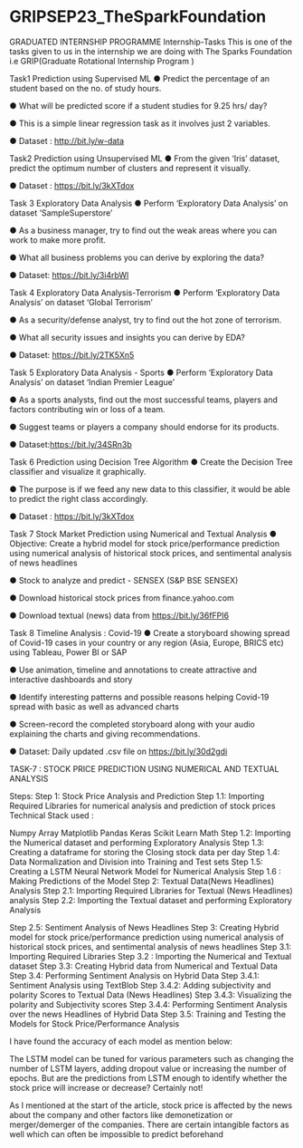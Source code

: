 # GRIPSEP23_TheSparkFoundation
GRADUATED INTERNSHIP PROGRAMME
Internship-Tasks
This is one of the tasks given to us in the internship we are doing with The Sparks Foundation i.e GRIP(Graduate Rotational Internship Program )

Task1
Prediction using Supervised ML
● Predict the percentage of an student based on the no. of study hours.

● What will be predicted score if a student studies for 9.25 hrs/ day?

● This is a simple linear regression task as it involves just 2 variables.

● Dataset : http://bit.ly/w-data

Task2
Prediction using Unsupervised ML
● From the given ‘Iris’ dataset, predict the optimum number of clusters and represent it visually.

● Dataset : https://bit.ly/3kXTdox

Task 3
Exploratory Data Analysis
● Perform ‘Exploratory Data Analysis’ on dataset ‘SampleSuperstore’

● As a business manager, try to find out the weak areas where you can work to make more profit.

● What all business problems you can derive by exploring the data?

● Dataset: https://bit.ly/3i4rbWl

Task 4
Exploratory Data Analysis-Terrorism
● Perform ‘Exploratory Data Analysis’ on dataset ‘Global Terrorism’

● As a security/defense analyst, try to find out the hot zone of terrorism.

● What all security issues and insights you can derive by EDA?

● Dataset: https://bit.ly/2TK5Xn5

Task 5
Exploratory Data Analysis - Sports
● Perform ‘Exploratory Data Analysis’ on dataset ‘Indian Premier League’

● As a sports analysts, find out the most successful teams, players and factors contributing win or loss of a team.

● Suggest teams or players a company should endorse for its products.

● Dataset:https://bit.ly/34SRn3b

Task 6
Prediction using Decision Tree Algorithm
● Create the Decision Tree classifier and visualize it graphically.

● The purpose is if we feed any new data to this classifier, it would be able to predict the right class accordingly.

● Dataset : https://bit.ly/3kXTdox

Task 7
Stock Market Prediction using Numerical and Textual Analysis
● Objective: Create a hybrid model for stock price/performance prediction using numerical analysis of historical stock prices, and sentimental analysis of news headlines

● Stock to analyze and predict - SENSEX (S&P BSE SENSEX)

● Download historical stock prices from finance.yahoo.com

● Download textual (news) data from https://bit.ly/36fFPI6

Task 8
Timeline Analysis : Covid-19
● Create a storyboard showing spread of Covid-19 cases in your country or any region (Asia, Europe, BRICS etc) using Tableau, Power BI or SAP

● Use animation, timeline and annotations to create attractive and interactive dashboards and story

● Identify interesting patterns and possible reasons helping Covid-19 spread with basic as well as advanced charts

● Screen-record the completed storyboard along with your audio explaining the charts and giving recommendations.

● Dataset: Daily updated .csv file on https://bit.ly/30d2gdi


TASK-7 : STOCK PRICE PREDICTION USING NUMERICAL AND TEXTUAL ANALYSIS

Steps: Step 1: Stock Price Analysis and Prediction Step 1.1: Importing Required Libraries for numerical analysis and prediction of stock prices Technical Stack used :

Numpy Array Matplotlib Pandas Keras Scikit Learn Math Step 1.2: Importing the Numerical dataset and performing Exploratory Analysis Step 1.3: Creating a dataframe for storing the Closing stock data per day Step 1.4: Data Normalization and Division into Training and Test sets Step 1.5: Creating a LSTM Neural Network Model for Numerical Analysis Step 1.6 : Making Predictions of the Model Step 2: Textual Data(News Headlines) Analysis Step 2.1: Importing Required Libraries for Textual (News Headlines) analysis Step 2.2: Importing the Textual dataset and performing Exploratory Analysis

Step 2.5: Sentiment Analysis of News Headlines Step 3: Creating Hybrid model for stock price/performance prediction using numerical analysis of historical stock prices, and sentimental analysis of news headlines Step 3.1: Importing Required Libraries Step 3.2 : Importing the Numerical and Textual dataset Step 3.3: Creating Hybrid data from Numerical and Textual Data Step 3.4: Performing Sentiment Analysis on Hybrid Data Step 3.4.1: Sentiment Analysis using TextBlob Step 3.4.2: Adding subjectivity and polarity Scores to Textual Data (News Headlines) Step 3.4.3: Visualizing the polarity and Subjectivity scores Step 3.4.4: Performing Sentiment Analysis over the news Headlines of Hybrid Data Step 3.5: Training and Testing the Models for Stock Price/Performance Analysis

I have found the accuracy of each model as mention below:

The LSTM model can be tuned for various parameters such as changing the number of LSTM layers, adding dropout value or increasing the number of epochs. But are the predictions from LSTM enough to identify whether the stock price will increase or decrease? Certainly not!

As I mentioned at the start of the article, stock price is affected by the news about the company and other factors like demonetization or merger/demerger of the companies. There are certain intangible factors as well which can often be impossible to predict beforehand
